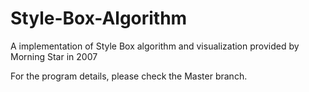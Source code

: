 # Style-Box-Algorithm
A implementation of Style Box algorithm and visualization provided by Morning Star in 2007

For the program details, please check the Master branch. 
